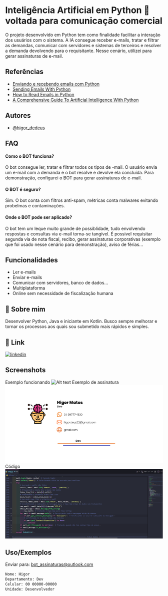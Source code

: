 
# Inteligência Artificial em Python 🐍 voltada para comunicação comercial

O projeto desenvolvido em Python tem como finalidade facilitar a interação dos usuários com o sistema.
A IA consegue receber e-mails, tratar e filtrar as demandas, comunicar com servidores e sistemas de terceiros e resolver a demanda devolvendo para o requisitante.
Nesse cenário, utilizei para gerar assinaturas de e-mail.


## Referências

 - [Enviando e recebendo emails com Python](https://humberto.io/pt-br/blog/enviando-e-recebendo-emails-com-python/#:~:text=Os%20Protocolos%20de%20email&text=Estes%20protocolos%20s%C3%A3o%20definidos%20e,entre%20sistemas%20como%20a%20internet.)
 - [Sending Emails With Python](https://realpython.com/python-send-email/)
 - [How to Read Emails in Python](https://www.thepythoncode.com/article/reading-emails-in-python)
 - [A Comprehensive Guide To Artificial Intelligence With Python](https://www.edureka.co/blog/artificial-intelligence-with-python/)


## Autores

- [@higor_dedeus](https://github.com/Higor-Matos)


## FAQ

#### Como o BOT funciona?

O bot consegue ler, tratar e filtrar todos os tipos de -mail.
O usuário envia um e-mail com a demanda e o bot resolve e devolve ela concluída.
Para demonstração, configurei o BOT para gerar assinaturas de e-mail.

#### O BOT é seguro?

Sim. O bot conta com filtros anti-spam, métricas conta malwares evitando probelmas e contaminações.

#### Onde o BOT pode ser aplicado?

O bot tem um leque muito grande de possiblidade, tudo envolvendo respostas e consultas via e-mail torna-se tangível. É possivel requisitar segunda via de nota fiscal, recibo, gerar assinaturas corporativas (exemplo que foi usado nesse cenário para demonstração), aviso de férias...

## Funcionalidades

- Ler e-mails
- Enviar e-mails
- Comunicar com servidores, banco de dados...
- Multiplataforma
- Online sem necessidade de fiscalização humana


## 🚀 Sobre mim
Desenvolver Python, Java e iniciante em Kotlin. Busco sempre melhorar e tornar os processos aos quais sou submetido mais rápidos e simples.


## 🔗 Link
[![linkedin](https://img.shields.io/badge/linkedin-0A66C2?style=for-the-badge&logo=linkedin&logoColor=white)](https://www.linkedin.com/in/higor-de-deus-matos-3b0531207/)


## Screenshots
 Exemplo funcionando
![Alt text](func.gif)
 Exemplo de assinatura
![Screenshot](Screenshot.png)
 Código
![Codigo](Codigo.png)


## Uso/Exemplos

Enviar para: bot_assinaturas@outlook.com
```
Nome: Higor
Departamento: Dev
Celular: 00 00000-00000
Unidade: Desenvolvedor

```

